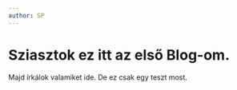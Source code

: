 ```yaml
---
author: SP
---
```


# Sziasztok ez itt az első Blog-om. 

Majd írkálok valamiket ide. De ez csak egy teszt most. 
